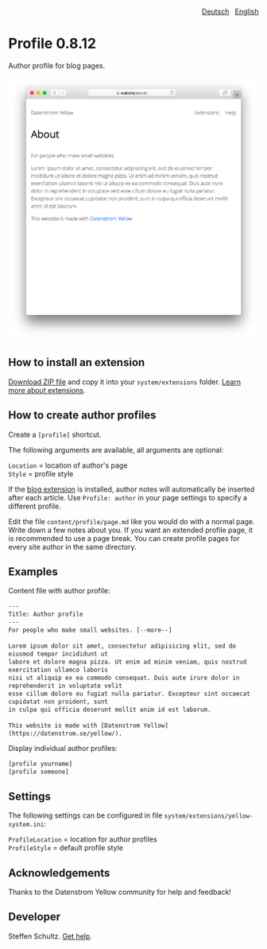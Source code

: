 <p align="right"><a href="README-de.md">Deutsch</a> &nbsp; <a href="README.md">English</a></p>

# Profile 0.8.12

Author profile for blog pages. 

<p align="center"><img src="SCREENSHOT.png?raw=true" alt="Screenshot"></p>

## How to install an extension

[Download ZIP file](https://github.com/schulle4u/yellow-extensions-schulle4u/raw/main/downloads/profile.zip) and copy it into your `system/extensions` folder. [Learn more about extensions](https://github.com/annaesvensson/yellow-update).

## How to create author profiles

Create a `[profile]` shortcut. 

The following arguments are available, all arguments are optional:

`Location` = location of author's page   
`Style` = profile style  

If the [blog extension](https://github.com/annaesvensson/yellow-blog) is installed, author notes will automatically be inserted after each article. Use `Profile: author` in your page settings to specify a different profile. 

Edit the file `content/profile/page.md` like you would do with a normal page. Write down a few notes about you. If you want an extended profile page, it is recommended to use a page break. You can create profile pages for every site author in the same directory. 

## Examples

Content file with author profile:

```
---
Title: Author profile
---
For people who make small websites. [--more--]

Lorem ipsum dolor sit amet, consectetur adipisicing elit, sed do eiusmod tempor incididunt ut 
labore et dolore magna pizza. Ut enim ad minim veniam, quis nostrud exercitation ullamco laboris 
nisi ut aliquip ex ea commodo consequat. Duis aute irure dolor in reprehenderit in voluptate velit 
esse cillum dolore eu fugiat nulla pariatur. Excepteur sint occaecat cupidatat non proident, sunt 
in culpa qui officia deserunt mollit anim id est laborum.

This website is made with [Datenstrom Yellow](https://datenstrom.se/yellow/).
```

Display individual author profiles:

    [profile yourname]
    [profile someone]

## Settings

The following settings can be configured in file `system/extensions/yellow-system.ini`:

`ProfileLocation` = location for author profiles  
`ProfileStyle` = default profile style  

## Acknowledgements

Thanks to the Datenstrom Yellow community for help and feedback!

## Developer

Steffen Schultz. [Get help](https://datenstrom.se/yellow/help/).
